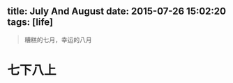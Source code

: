 title: July And August
date: 2015-07-26 15:02:20
tags: [life]
---

> 糟糕的七月，幸运的八月

<!-- more -->

# 七下八上